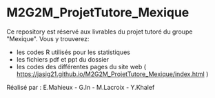 # M2G2M_ProjetTutore_Mexique
Ce repository est réservé aux livrables du projet tutoré du groupe "Mexique".
Vous y trouverez: 
  - les codes R utilisés pour les statistiques 
  - les fichiers pdf et ppt du dossier
  - les codes des différentes pages du site web ( https://jasig21.github.io/M2G2M_ProjetTutore_Mexique/index.html ) 

Réalisé par : E.Mahieux - G.In - M.Lacroix - Y.Khalef
